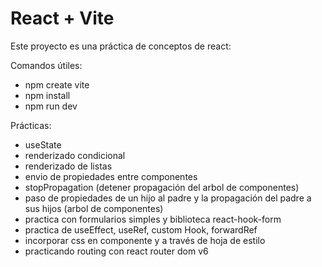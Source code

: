 # React + Vite

Este proyecto es una práctica de conceptos de react:

Comandos útiles:
- npm create vite
- npm install
- npm run dev

Prácticas:
- useState
- renderizado condicional
- renderizado de listas
- envio de propiedades entre componentes
- stopPropagation (detener propagación del arbol de componentes)
- paso de propiedades de un hijo al padre y la propagación del padre a sus hijos (arbol de componentes)
- practica con formularios simples y biblioteca react-hook-form
- practica de useEffect, useRef, custom Hook, forwardRef
- incorporar css en componente y a través de hoja de estilo
- practicando routing con react router dom v6
